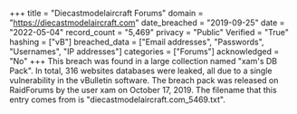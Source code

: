 +++
title = "Diecastmodelaircraft Forums"
domain = "https://diecastmodelaircraft.com"
date_breached = "2019-09-25"
date = "2022-05-04"
record_count = "5,469"
privacy = "Public"
Verified = "True"
hashing = ["vB"]
breached_data = ["Email addresses", "Passwords", "Usernames", "IP addresses"]
categories = ["Forums"]
acknowledged = "No"
+++
This breach was found in a large collection named "xam's DB Pack". In total, 316 websites databases were leaked, all due to a single vulnerability in the vBulletin software. The breach pack was released on RaidForums by the user xam on October 17, 2019. The filename that this entry comes from is "diecastmodelaircraft.com_5469.txt".
